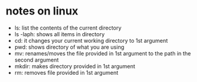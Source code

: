 # notes on linux

- ls: list the contents of the current directory 
- ls -laph: shows all items in directory
- cd: it changes your current working directory to 1st argument
- pwd: shows directory of what you are using
- mv: renames/moves the file provided in 1st argument to the path in the second argument 
- mkdir: makes directory provided in 1st argument
- rm: removes file provided in 1st argument
